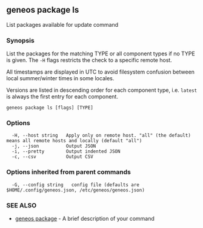 ## geneos package ls

List packages available for update command

### Synopsis


List the packages for the matching TYPE or all component types if no
TYPE is given. The `-H` flags restricts the check to a specific
remote host.

All timestamps are displayed in UTC to avoid filesystem confusion
between local summer/winter times in some locales.

Versions are listed in descending order for each component type, i.e.
`latest` is always the first entry for each component.


```
geneos package ls [flags] [TYPE]
```

### Options

```
  -H, --host string   Apply only on remote host. "all" (the default) means all remote hosts and locally (default "all")
  -j, --json          Output JSON
  -i, --pretty        Output indented JSON
  -c, --csv           Output CSV
```

### Options inherited from parent commands

```
  -G, --config string   config file (defaults are $HOME/.config/geneos.json, /etc/geneos/geneos.json)
```

### SEE ALSO

* [geneos package](geneos_package.md)	 - A brief description of your command

